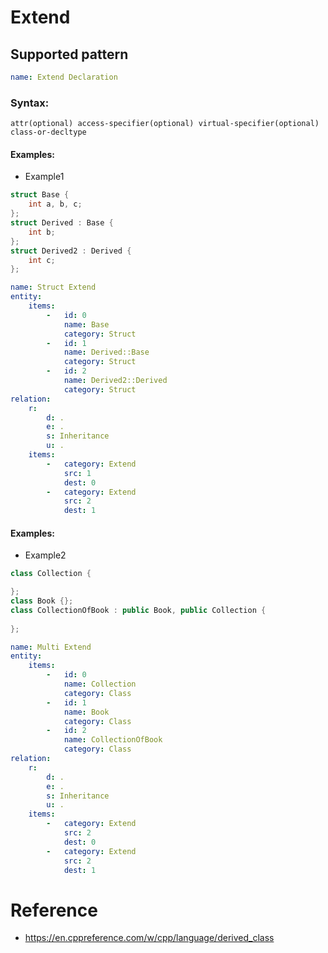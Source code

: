 # Extend

## Supported pattern
```yaml
name: Extend Declaration
```
### Syntax: 
```text
attr(optional) access-specifier(optional) virtual-specifier(optional) class-or-decltype		
```

#### Examples: 

- Example1
```cpp
struct Base {
    int a, b, c;
};
struct Derived : Base {
    int b;
};
struct Derived2 : Derived {
    int c;
};
```

```yaml
name: Struct Extend 
entity:
    items:
        -   id: 0
            name: Base
            category: Struct
        -   id: 1
            name: Derived::Base
            category: Struct
        -   id: 2
            name: Derived2::Derived
            category: Struct
relation:
    r:
        d: .
        e: .
        s: Inheritance
        u: .
    items:
        -   category: Extend
            src: 1
            dest: 0
        -   category: Extend
            src: 2
            dest: 1
```


#### Examples: 

- Example2
```cpp
class Collection {

};
class Book {};
class CollectionOfBook : public Book, public Collection {
    
};
```

```yaml
name: Multi Extend
entity:
    items:
        -   id: 0
            name: Collection
            category: Class
        -   id: 1
            name: Book
            category: Class
        -   id: 2
            name: CollectionOfBook
            category: Class
relation:
    r:
        d: .
        e: .
        s: Inheritance
        u: .
    items:
        -   category: Extend
            src: 2
            dest: 0
        -   category: Extend
            src: 2
            dest: 1
```

# Reference
- https://en.cppreference.com/w/cpp/language/derived_class